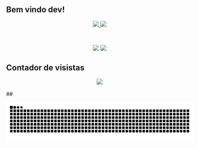 
## Bem vindo dev!
 
 
 <div align="center">
  <a href="https://github.com/dannjr">
  <img height="180em" src="https://github-readme-stats.vercel.app/api?username=dannjr&show_icons=true&theme=algolia&include_all_commits=true&count_private=true"/>
  <img height="180em" src="https://github-readme-stats.vercel.app/api/top-langs/?username=dannjr&layout=compact&langs_count=7&theme=algolia"/>
</div>

 <div style="display: inline_block"><br>
 
</div>
 
 ##
 
<div align="center"> 
  <a href = "mailto:damiromariano@gmail.com"><img src="https://img.shields.io/badge/-Gmail-%23333?style=for-the-badge&logo=gmail&logoColor=white" target="_blank"></a>
  <a href="https://www.linkedin.com/in/damirojunior/" target="_blank"><img src="https://img.shields.io/badge/-LinkedIn-%230077B5?style=for-the-badge&logo=linkedin&logoColor=white" target="_blank"></a> 
 </div>
 
 ##
 
 <p align="center"> 

 ## Contador de visistas
 <p align="center"> 
   <img alingn="center" src="https://profile-counter.glitch.me/dannjr/count.svg" />
 </p>

</p>
 ##
 
  ![Snake animation](https://github.com/dannjr/dannjr/blob/output/github-contribution-grid-snake.svg)
 
 
